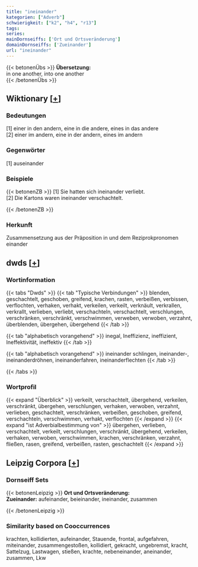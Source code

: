 ```yaml
---
title: "ineinander"
kategorien: ["Adverb"]
schwierigkeit: ["k2", "h4", "r13"]
tags:
series:
mainDornseiffs: ['Ort und Ortsveränderung']
domainDornseiffs: ['Zueinander']
url: "ineinander"
---
```


{{< betonenÜbs >}}
**Übersetzung:**  
in one another, into one another  
{{< /betonenÜbs >}}

## Wiktionary [[+](https://de.wiktionary.org/wiki/ineinander)]

### Bedeutungen
[1] einer in den andern, eine in die andere, eines in das andere  
[2] einer im andern, eine in der andern, eines im andern  

### Gegenwörter
[1] auseinander  

### Beispiele
{{< betonenZB >}}
[1] Sie hatten sich ineinander verliebt.  
[2] Die Kartons waren ineinander verschachtelt.  

{{< /betonenZB >}}
### Herkunft
Zusammensetzung aus der Präposition in und dem Reziprokpronomen einander  



## dwds [[+](https://www.dwds.de/wb/ineinander)]

### Wortinformation
{{< tabs "Dwds" >}}
{{< tab "Typische Verbindungen" >}}
blenden, geschachtelt, geschoben, greifend, krachen, rasten, verbeißen, verbissen, verflochten, verhaken, verhakt, verkeilen, verkeilt, verknäult, verkrallen, verkrallt, verlieben, verliebt, verschachteln, verschachtelt, verschlungen, verschränken, verschränkt, verschwimmen, verweben, verwoben, verzahnt, überblenden, übergehen, übergehend
{{< /tab >}}

{{< tab "alphabetisch vorangehend" >}}
inegal, Ineffizienz, ineffizient, Ineffektivität, ineffektiv
{{< /tab >}}

{{< tab "alphabetisch vorangehend" >}}
ineinander schlingen, ineinander-, ineinanderdröhnen, ineinanderfahren, ineinanderflechten
{{< /tab >}}

{{< /tabs >}}

### Wortprofil
{{< expand "Überblick" >}} verkeilt, verschachtelt, übergehend, verkeilen, verschränkt, übergehen, verschlungen, verhaken, verwoben, verzahnt, verlieben, geschachtelt, verschränken, verbeißen, geschoben, greifend, verschachteln, verschwimmen, verhakt, verflochten {{< /expand >}}
{{< expand "ist Adverbialbestimmung von" >}} übergehen, verlieben, verschachtelt, verkeilt, verschlungen, verschränkt, übergehend, verkeilen, verhaken, verwoben, verschwimmen, krachen, verschränken, verzahnt, fließen, rasen, greifend, verbeißen, rasten, geschachtelt {{< /expand >}}

## Leipzig Corpora [[+](https://corpora.uni-leipzig.de/en/res?word=ineinander&corpusId=deu_newscrawl-public_2018)]

### Dornseiff Sets
{{< betonenLeipzig >}}
**Ort und Ortsveränderung:**  
**Zueinander:** aufeinander, beieinander, ineinander, zusammen  

{{< /betonenLeipzig >}}

### Similarity based on Cooccurrences
krachten, kollidierten, aufeinander, Stauende, frontal, aufgefahren, miteinander, zusammengestoßen, kollidiert, gekracht, ungebremst, kracht, Sattelzug, Lastwagen, stießen, krachte, nebeneinander, aneinander, zusammen, Lkw

